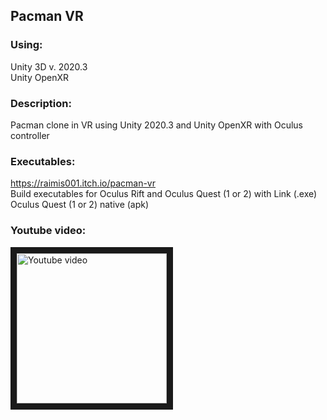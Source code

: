 Pacman VR
------

### Using:
Unity 3D v. 2020.3<br>
Unity OpenXR 

### Description:
Pacman clone in VR using Unity 2020.3 and Unity OpenXR with Oculus controller


### Executables:
https://raimis001.itch.io/pacman-vr<br>
Build executables for Oculus Rift and Oculus Quest (1 or 2) with Link (.exe)<br>
Oculus Quest (1 or 2) native (apk)<br>

### Youtube video:
<a href="https://youtu.be/j98jbq93hvk" target="_blank"><img src="https://i.gyazo.com/4d85ded0ac35d594aacf7a93c5b511d7.jpg" 
alt="Youtube video" width="240" border="10" /></a>

